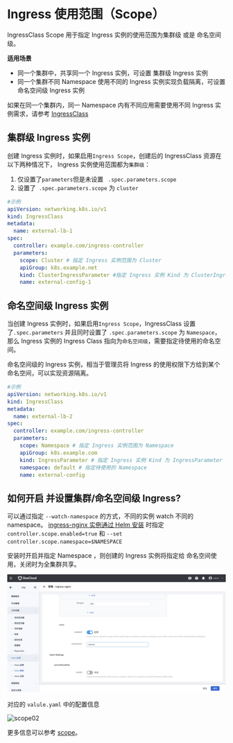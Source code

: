 # Ingress 使用范围（Scope）

IngressClass Scope 用于指定 Ingress 实例的使用范围为集群级 或是 命名空间级。

**适用场景**

* 同一个集群中，共享同一个 Ingress 实例，可设置 集群级 Ingress 实例
* 同一个集群不同 Namespace 使用不同的 Ingress 实例实现负载隔离，可设置 命名空间级 Ingress 实例

如果在同一个集群内，同一 Namespace 内有不同应用需要使用不同 Ingress 实例需求，请参考 [IngressClass](ingressclass.md)

## 集群级 Ingress 实例

创建 Ingress 实例时，如果启用`Ingress Scope`，创建后的 IngressClass 资源在以下两种情况下， Ingress 实例使用范围都为`集群级`：

1. 仅设置了`parameters`但是未设置 ` .spec.parameters.scope` 
2. 设置了` .spec.parameters.scope` 为 `cluster`

```yaml
#示例
apiVersion: networking.k8s.io/v1
kind: IngressClass
metadata:
  name: external-lb-1
spec:
  controller: example.com/ingress-controller
  parameters:
    scope: Cluster # 指定 Ingress 实例范围为 Cluster
    apiGroup: k8s.example.net
    kind: ClusterIngressParameter #指定 Ingress 实例 Kind 为 ClusterIngressParameter
    name: external-config-1
```

## 命名空间级 Ingress 实例

当创建 Ingress 实例时，如果启用`Ingress Scope`，IngressClass 设置了`.spec.parameters` 并且同时设置了 `.spec.parameters.scope` 为 `Namespace`，那么 Ingress 实例的 Ingress Class 指向为`命名空间级`，需要指定待使用的命名空间。

命名空间级的 Ingress 实例，相当于管理员将 Ingress 的使用权限下方给到某个命名空间，可以实现资源隔离。

```yaml
#示例
apiVersion: networking.k8s.io/v1
kind: IngressClass
metadata:
  name: external-lb-2
spec:
  controller: example.com/ingress-controller
  parameters:
    scope: Namespace # 指定 Ingress 实例范围为 Namespace
    apiGroup: k8s.example.com
    kind: IngressParameter # 指定 Ingress 实例 Kind 为 IngressParameter
    namespace: default # 指定待使用的 Namespace
    name: external-config
```

## 如何开启 并设置集群/命名空间级 Ingress?

可以通过指定 `--watch-namespace` 的方式，不同的实例 watch 不同的 namespace。
[ingress-nginx 实例通过 Helm 安装](install.md) 时指定 `controller.scope.enabled=true` 和 `--set controller.scope.namespace=$NAMESPACE`

安装时开启并指定 Namespace ，则创建的 Ingress 实例将指定给 命名空间使用，关闭时为全集群共享。

![scope01](../../images/scope01.jpg)

对应的 `valule.yaml` 中的配置信息

![scope02](/Users/daiqiuping/gitlab&github/DaoCloud-docs/docs/zh/docs/network/images/scope02.jpg)

更多信息可以参考 [scope](https://kubernetes.github.io/ingress-nginx/deploy/#scope)。
